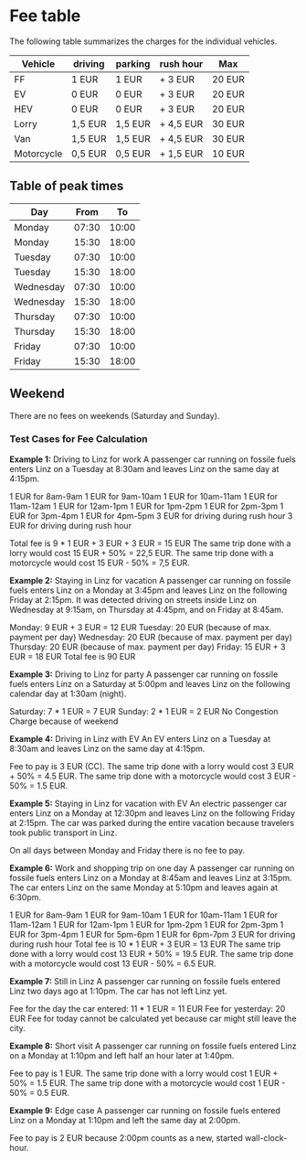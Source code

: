 # Fee table

The following table summarizes the charges for the individual vehicles.

|Vehicle   |driving  |parking  |rush hour  |Max     | 
|----------|---------|---------|-----------|--------|
|FF        | 1 EUR   | 1 EUR   | + 3 EUR   | 20 EUR |
|EV        | 0 EUR   | 0 EUR   | + 3 EUR   | 20 EUR |
|HEV       | 0 EUR   | 0 EUR   | + 3 EUR   | 20 EUR |
|Lorry     | 1,5 EUR | 1,5 EUR | + 4,5 EUR | 30 EUR |
|Van       | 1,5 EUR | 1,5 EUR | + 4,5 EUR | 30 EUR |
|Motorcycle| 0,5 EUR | 0,5 EUR | + 1,5 EUR | 10 EUR |

## Table of peak times

|Day      |From |To   |
|---------|-----|-----|
|Monday   |07:30|10:00|
|Monday   |15:30|18:00|
|Tuesday  |07:30|10:00|
|Tuesday  |15:30|18:00|
|Wednesday|07:30|10:00|
|Wednesday|15:30|18:00|
|Thursday |07:30|10:00|
|Thursday |15:30|18:00|
|Friday   |07:30|10:00|
|Friday   |15:30|18:00|

## Weekend

There are no fees on weekends (Saturday and Sunday).

### Test Cases for Fee Calculation
**Example 1:** Driving to Linz for work
A passenger car running on fossile fuels enters Linz on a Tuesday at 8:30am and leaves Linz on the same day at 4:15pm.

1 EUR for 8am-9am
1 EUR for 9am-10am
1 EUR for 10am-11am
1 EUR for 11am-12am
1 EUR for 12am-1pm
1 EUR for 1pm-2pm
1 EUR for 2pm-3pm
1 EUR for 3pm-4pm
1 EUR for 4pm-5pm
3 EUR for driving during rush hour
3 EUR for driving during rush hour

Total fee is 9 * 1 EUR + 3 EUR + 3 EUR = 15 EUR
The same trip done with a lorry would cost 15 EUR + 50% = 22,5 EUR. The same trip done with a motorcycle would cost 15 EUR - 50% = 7,5 EUR.

**Example 2:** Staying in Linz for vacation
A passenger car running on fossile fuels enters Linz on a Monday at 3:45pm and leaves Linz on the following Friday at 2:15pm. It was detected driving on streets inside Linz on Wednesday at 9:15am, on Thursday at 4:45pm, and on Friday at 8:45am.

Monday: 9 EUR + 3 EUR = 12 EUR
Tuesday: 20 EUR (because of max. payment per day)
Wednesday: 20 EUR (because of max. payment per day)
Thursday: 20 EUR (because of max. payment per day)
Friday: 15 EUR + 3 EUR = 18 EUR
Total fee is 90 EUR

**Example 3:** Driving to Linz for party
A passenger car running on fossile fuels enters Linz on a Saturday at 5:00pm and leaves Linz on the following calendar day at 1:30am (night).

Saturday: 7 * 1 EUR = 7 EUR
Sunday: 2 * 1 EUR = 2 EUR
No Congestion Charge because of weekend

**Example 4:** Driving in Linz with EV
An EV enters Linz on a Tuesday at 8:30am and leaves Linz on the same day at 4:15pm.

Fee to pay is 3 EUR (CC). The same trip done with a lorry would cost 3 EUR + 50% = 4.5 EUR. The same trip done with a motorcycle would cost 3 EUR - 50% = 1.5 EUR.

**Example 5:** Staying in Linz for vacation with EV
An electric passenger car enters Linz on a Monday at 12:30pm and leaves Linz on the following Friday at 2:15pm. The car was parked during the entire vacation because travelers took public transport in Linz.

On all days between Monday and Friday there is no fee to pay.

**Example 6:** Work and shopping trip on one day
A passenger car running on fossile fuels enters Linz on a Monday at 8:45am and leaves Linz at 3:15pm. The car enters Linz on the same Monday at 5:10pm and leaves again at 6:30pm.

1 EUR for 8am-9am
1 EUR for 9am-10am
1 EUR for 10am-11am
1 EUR for 11am-12am
1 EUR for 12am-1pm
1 EUR for 1pm-2pm
1 EUR for 2pm-3pm
1 EUR for 3pm-4pm
1 EUR for 5pm-6pm
1 EUR for 6pm-7pm
3 EUR for driving during rush hour
Total fee is 10 * 1 EUR + 3 EUR = 13 EUR
The same trip done with a lorry would cost 13 EUR + 50% = 19.5 EUR. The same trip done with a motorcycle would cost 13 EUR - 50% = 6.5 EUR.

**Example 7:** Still in Linz
A passenger car running on fossile fuels entered Linz two days ago at 1:10pm. The car has not left Linz yet.

Fee for the day the car entered: 11 * 1 EUR = 11 EUR
Fee for yesterday: 20 EUR
Fee for today cannot be calculated yet because car might still leave the city.

**Example 8:** Short visit
A passenger car running on fossile fuels entered Linz on a Monday at 1:10pm and left half an hour later at 1:40pm.

Fee to pay is 1 EUR. The same trip done with a lorry would cost 1 EUR + 50% = 1.5 EUR. The same trip done with a motorcycle would cost 1 EUR - 50% = 0.5 EUR.

**Example 9:** Edge case
A passenger car running on fossile fuels entered Linz on a Monday at 1:10pm and left the same day at 2:00pm.

Fee to pay is 2 EUR because 2:00pm counts as a new, started wall-clock-hour.